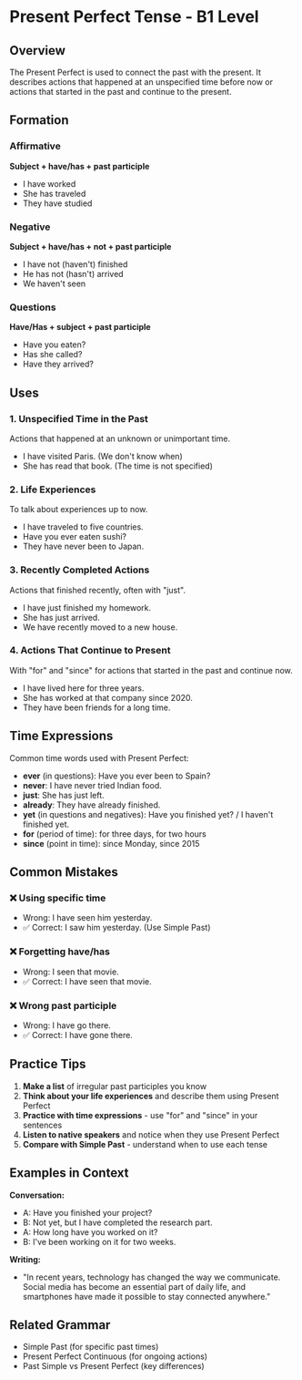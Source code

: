 # Present Perfect Tense - B1 Level

## Overview
The Present Perfect is used to connect the past with the present. It describes actions that happened at an unspecified time before now or actions that started in the past and continue to the present.

## Formation

### Affirmative
**Subject + have/has + past participle**

- I have worked
- She has traveled
- They have studied

### Negative
**Subject + have/has + not + past participle**

- I have not (haven't) finished
- He has not (hasn't) arrived
- We haven't seen

### Questions
**Have/Has + subject + past participle**

- Have you eaten?
- Has she called?
- Have they arrived?

## Uses

### 1. Unspecified Time in the Past
Actions that happened at an unknown or unimportant time.
- I have visited Paris. (We don't know when)
- She has read that book. (The time is not specified)

### 2. Life Experiences
To talk about experiences up to now.
- I have traveled to five countries.
- Have you ever eaten sushi?
- They have never been to Japan.

### 3. Recently Completed Actions
Actions that finished recently, often with "just".
- I have just finished my homework.
- She has just arrived.
- We have recently moved to a new house.

### 4. Actions That Continue to Present
With "for" and "since" for actions that started in the past and continue now.
- I have lived here for three years.
- She has worked at that company since 2020.
- They have been friends for a long time.

## Time Expressions

Common time words used with Present Perfect:
- **ever** (in questions): Have you ever been to Spain?
- **never**: I have never tried Indian food.
- **just**: She has just left.
- **already**: They have already finished.
- **yet** (in questions and negatives): Have you finished yet? / I haven't finished yet.
- **for** (period of time): for three days, for two hours
- **since** (point in time): since Monday, since 2015

## Common Mistakes

### ❌ Using specific time
- Wrong: I have seen him yesterday.
- ✅ Correct: I saw him yesterday. (Use Simple Past)

### ❌ Forgetting have/has
- Wrong: I seen that movie.
- ✅ Correct: I have seen that movie.

### ❌ Wrong past participle
- Wrong: I have go there.
- ✅ Correct: I have gone there.

## Practice Tips

1. **Make a list** of irregular past participles you know
2. **Think about your life experiences** and describe them using Present Perfect
3. **Practice with time expressions** - use "for" and "since" in your sentences
4. **Listen to native speakers** and notice when they use Present Perfect
5. **Compare with Simple Past** - understand when to use each tense

## Examples in Context

**Conversation:**
- A: Have you finished your project?
- B: Not yet, but I have completed the research part.
- A: How long have you worked on it?
- B: I've been working on it for two weeks.

**Writing:**
- "In recent years, technology has changed the way we communicate. Social media has become an essential part of daily life, and smartphones have made it possible to stay connected anywhere."

## Related Grammar
- Simple Past (for specific past times)
- Present Perfect Continuous (for ongoing actions)
- Past Simple vs Present Perfect (key differences)
